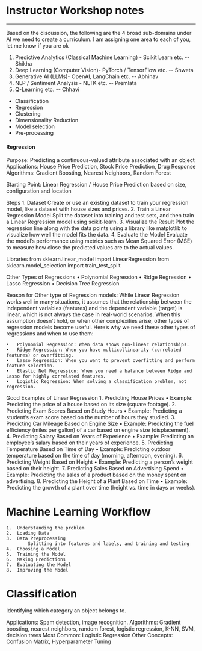 
# Instructor Workshop notes
-------------------------------------

Based on the discussion, the following are the 4 broad sub-domains under AI we need to create a curriculum. I am assigning one area to each of you, let me know if you are ok

1. Predictive Analytics (Classical Machine Learning) - Scikit Learn etc. -- Shikha
2. Deep Learning (Computer Vision)- PyTorch / TensorFlow etc. -- Shweta
3. Generative AI (LLMs)- OpenAI, LangChain etc. -- Abhinav
4. NLP / Sentiment Analysis - NLTK etc. -- Premlata
5. Q-Learning etc. -- Chhavi


- Classification
- Regression
- Clustering
- Dimensionality Reduction
- Model selection
- Pre-processing


#### Regression
Purpose: Predicting a continuous-valued attribute associated with an object
Applications: House Price Prediction, Stock Price Prediction, Drug Response
Algorithms: Gradient Boosting, Nearest Neighbors, Random Forest

Starting Point: Linear Regression / House Price Prediction based on size, configuration and location

Steps
	1.	Dataset
Create or use an existing dataset to train your regression model, like a dataset with house sizes and prices.
	2.	Train a Linear Regression Model
Split the dataset into training and test sets, and then train a Linear Regression model using scikit-learn.
	3.	Visualize the Result
Plot the regression line along with the data points using a library like matplotlib to visualize how well the model fits the data.
	4.	Evaluate the Model
Evaluate the model’s performance using metrics such as Mean Squared Error (MSE) to measure how close the predicted values are to the actual values.


Libraries
from sklearn.linear_model import LinearRegression
from sklearn.model_selection import train_test_split


Other Types of Regressions
	•	Polynomial Regression
	•	Ridge Regression
	•	Lasso Regression
	•	Decision Tree Regression


Reason for Other type of Regression models:
While Linear Regression works well in many situations, it assumes that the relationship between the independent variables (features) and the dependent variable (target) is linear, which is not always the case in real-world scenarios. When this assumption doesn’t hold, or when other complexities arise, other types of regression models become useful. Here’s why we need these other types of regressions and when to use them:

	•	Polynomial Regression: When data shows non-linear relationships.
	•	Ridge Regression: When you have multicollinearity (correlated features) or overfitting.
	•	Lasso Regression: When you want to prevent overfitting and perform feature selection.
	•	Elastic Net Regression: When you need a balance between Ridge and Lasso for highly correlated features.
	•	Logistic Regression: When solving a classification problem, not regression.



Good Examples of Linear Regression
	1.	Predicting House Prices
	•	Example: Predicting the price of a house based on its size (square footage).
	2.	Predicting Exam Scores Based on Study Hours
	•	Example: Predicting a student’s exam score based on the number of hours they studied.
	3.	Predicting Car Mileage Based on Engine Size
	•	Example: Predicting the fuel efficiency (miles per gallon) of a car based on engine size (displacement).
	4.	Predicting Salary Based on Years of Experience
	•	Example: Predicting an employee’s salary based on their years of experience.
	5.	Predicting Temperature Based on Time of Day
	•	Example: Predicting outdoor temperature based on the time of day (morning, afternoon, evening).
	6.	Predicting Weight Based on Height
	•	Example: Predicting a person’s weight based on their height.
	7.	Predicting Sales Based on Advertising Spend
	•	Example: Predicting the sales of a product based on the money spent on advertising.
	8.	Predicting the Height of a Plant Based on Time
	•	Example: Predicting the growth of a plant over time (height vs. time in days or weeks).



Machine Learning Workflow
=======================
	1.	Understanding the problem
	2.	Loading Data
	3.	Data Preprocessing
			Splitting into features and labels, and training and testing
	4.	Choosing a Model
	5.	Training the Model
	6.	Making Predictions
	7.	Evaluating the Model
	8.	Improving the Model


Classification
==========
Identifying which category an object belongs to.

Applications: Spam detection, image recognition.
Algorithms: Gradient boosting, nearest neighbors, random forest, logistic regression, K-NN, SVM, decision trees
Most Common: Logistic Regression
Other Concepts: Confusion Matrix, Hyperparameter Tuning


